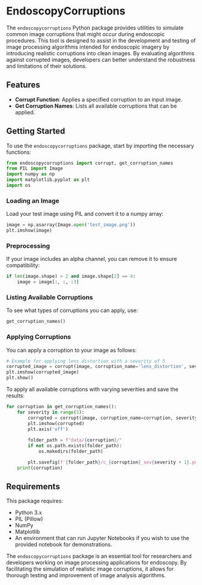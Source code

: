 # EndoscopyCorruptions

The `endoscopycorruptions` Python package provides utilities to simulate common image corruptions that might occur during endoscopic procedures. This tool is designed to assist in the development and testing of image processing algorithms intended for endoscopic imagery by introducing realistic corruptions into clean images. By evaluating algorithms against corrupted images, developers can better understand the robustness and limitations of their solutions.

## Features

- **Corrupt Function**: Applies a specified corruption to an input image.
- **Get Corruption Names**: Lists all available corruptions that can be applied.

## Getting Started

To use the `endoscopycorruptions` package, start by importing the necessary functions:

```python
from endoscopycorruptions import corrupt, get_corruption_names
from PIL import Image
import numpy as np
import matplotlib.pyplot as plt
import os
```

### Loading an Image

Load your test image using PIL and convert it to a numpy array:

```python
image = np.asarray(Image.open('test_image.png'))
plt.imshow(image)
```

### Preprocessing

If your image includes an alpha channel, you can remove it to ensure compatibility:

```python
if len(image.shape) > 2 and image.shape[2] == 4:
    image = image[:, :, :3]
```

### Listing Available Corruptions

To see what types of corruptions you can apply, use:

```python
get_corruption_names()
```

### Applying Corruptions

You can apply a corruption to your image as follows:

```python
# Example for applying lens distortion with a severity of 5
corrupted_image = corrupt(image, corruption_name='lens_distortion', severity=5)
plt.imshow(corrupted_image)
plt.show()
```

To apply all available corruptions with varying severities and save the results:

```python
for corruption in get_corruption_names():
    for severity in range(5):
        corrupted = corrupt(image, corruption_name=corruption, severity=severity+1)
        plt.imshow(corrupted)
        plt.axis('off')
        
        folder_path = f"data/{corruption}/"
        if not os.path.exists(folder_path):
            os.makedirs(folder_path)

        plt.savefig(f'{folder_path}/c_{corruption}_sev{severity + 1}.png', bbox_inches='tight')
    print(corruption)
```

## Requirements

This package requires:

- Python 3.x
- PIL (Pillow)
- NumPy
- Matplotlib
- An environment that can run Jupyter Notebooks if you wish to use the provided notebook for demonstrations.


The `endoscopycorruptions` package is an essential tool for researchers and developers working on image processing applications for endoscopy. By facilitating the simulation of realistic image corruptions, it allows for thorough testing and improvement of image analysis algorithms.
